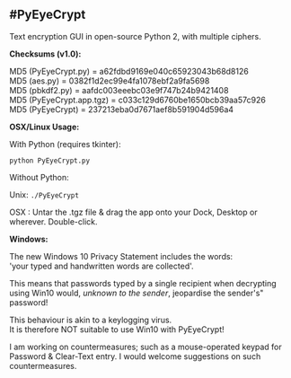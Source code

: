 #**PyEyeCrypt**
---

Text encryption GUI in open-source Python 2, with multiple ciphers.

**Checksums (v1.0):**

MD5 (PyEyeCrypt.py)      = a62fdbd9169e040c65923043b68d8126<br>
MD5 (aes.py)             = 0382f1d2ec99e4fa1078ebf2a9fa5698<br>
MD5 (pbkdf2.py)          = aafdc003eeebc03e9f747b24b9421408<br>
MD5 (PyEyeCrypt.app.tgz) = c033c129d6760be1650bcb39aa57c926<br>
MD5 (PyEyeCrypt)         = 237213eba0d7671aef8b591904d596a4<br>

**OSX/Linux Usage:**

With Python (requires tkinter):

```python PyEyeCrypt.py```

Without Python:

Unix: ```./PyEyeCrypt```

OSX : Untar the .tgz file & drag the app onto your Dock, Desktop or wherever. Double-click.

**Windows:**

The new Windows 10 Privacy Statement includes the words:<br>
'your typed and handwritten words are collected'.

This means that passwords typed by a single recipient when decrypting using
Win10 would, *unknown to the sender*, jeopardise the sender's" password!

This behaviour is akin to a keylogging virus.<br>
It is therefore NOT suitable to use Win10 with PyEyeCrypt!

I am working on countermeasures; such as a mouse-operated keypad for Password & Clear-Text entry.
I would welcome suggestions on such countermeasures.

